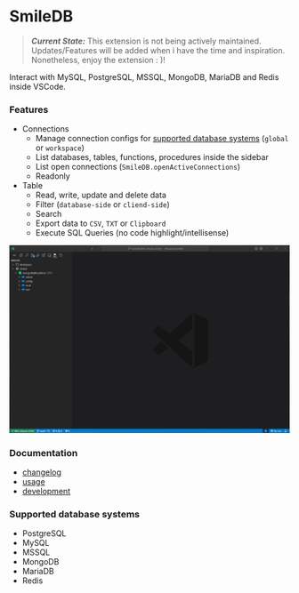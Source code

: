 # SmileDB
> **_Current State:_** This extension is not being actively maintained. Updates/Features will be added when i have the time and inspiration. Nonetheless, enjoy the extension : )!

Interact with MySQL, PostgreSQL, MSSQL, MongoDB, MariaDB and Redis inside VSCode.

### Features
- Connections
    - Manage connection configs for [supported database systems](#supported-database-systems) (`global` or `workspace`)
    - List databases, tables, functions, procedures inside the sidebar
    - List open connections (`SmileDB.openActiveConnections`)
    - Readonly
- Table
    - Read, write, update and delete data
    - Filter (`database-side` or `cliend-side`)
    - Search
    - Export data to `CSV`, `TXT` or `Clipboard`
    - Execute SQL Queries (no code highlight/intellisense)

![Video Preview](./docs/smiledb.gif)

### Documentation
- [changelog](./CHANGELOG.md)
- [usage](./docs/usage.md)
- [development](./docs/development.md)

### Supported database systems
- PostgreSQL
- MySQL
- MSSQL
- MongoDB
- MariaDB
- Redis


